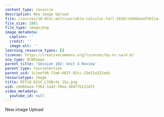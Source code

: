 ```yaml
---
content_type: resource
description: New image Upload
file: /courses/18-02sc-multivariable-calculus-fall-2010/cb666aeaf3621a42f8ea384f7b121d72_MIT18_02SC_L35Brds_15a.png
file_size: 1881
file_type: image/png
image_metadata:
  caption: ''
  credit: ''
  image-alt: ''
learning_resource_types: []
license: https://creativecommons.org/licenses/by-nc-sa/4.0/
ocw_type: OCWImage
parent_title: 'Session 102: Unit 4 Review'
parent_type: CourseSection
parent_uid: 1c1eefd6-f3a6-602f-82cc-22e51a322ada
resourcetype: Image
title: MIT18_02SC_L35Brds_15a.png
uid: cb666aea-f362-1a42-f8ea-384f7b121d72
video_metadata:
  youtube_id: null
---
```

New image Upload